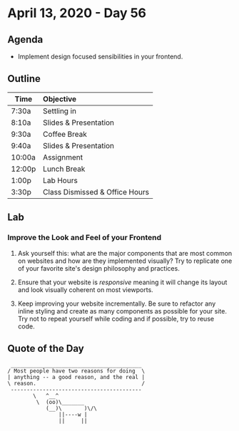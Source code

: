 # April 13, 2020 - Day 56

## Agenda

- Implement design focused sensibilities in your frontend. 

## Outline

| Time   | Objective                        |
| -------|:---------------------------------|
| 7:30a  | Settling in                      |
| 8:10a  | Slides & Presentation            |
| 9:30a  | Coffee Break                     |
| 9:40a  | Slides & Presentation            |
| 10:00a | Assignment                       |
| 12:00p | Lunch Break                      |
| 1:00p  | Lab Hours                        |
| 3:30p  | Class Dismissed & Office Hours   |

## Lab

### Improve the Look and Feel of your Frontend

1. Ask yourself this: what are the major components that are most common on websites and how are they implemented visually? Try to replicate one of your favorite site's design philosophy and practices. 

2. Ensure that your website is *responsive* meaning it will change its layout and look visually coherent on most viewports. 

3. Keep improving your website incrementally. Be sure to refactor any inline styling and create as many components as possible for your site. Try not to repeat yourself while coding and if possible, try to reuse code. 



## Quote of the Day 
```
 _________________________________________
/ Most people have two reasons for doing  \
| anything -- a good reason, and the real |
\ reason.                                 /
 -----------------------------------------
        \   ^__^
         \  (oo)\_______
            (__)\       )\/\
                ||----w |
                ||     ||

```
